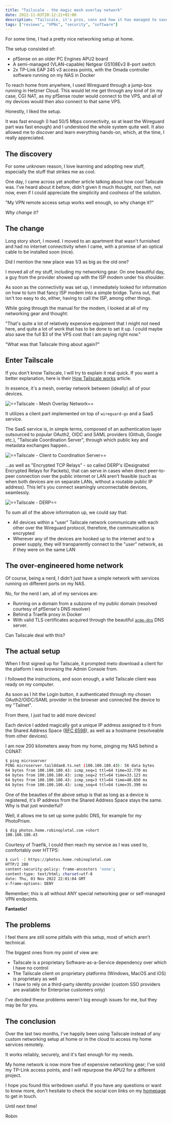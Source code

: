 ```yaml
---
title: "Tailscale - the magic mesh overlay network"
date: 2022-11-03T20:12:21+02:00
description: "Tailscale, it's pros, cons and how it has managed to save me time and effort."
tags: ["reviews", "VPNs", "security", "software"]
---
```


For some time, I had a pretty nice networking setup at home.

The setup consisted of:

- pfSense on an older PC Engines APU2 board
- A semi-managed (VLAN-capable) Netgear GS108Ev3 8-port switch
- 2x TP-Link EAP 245 v3 access points, with the Omada controller software running on my NAS in Docker

To reach home from anywhere, I used Wireguard through a jump-box running in Hetzner Cloud. This would let me get through any kind of (in my case, CG) NAT, as my pfSense router would connect to the VPS, and all of my devices would then also connect to that same VPS.

Honestly, I liked the setup.

It was fast enough (I had 50/5 Mbps connectivity, so at least the Wireguard part was fast enough) and I understood the whole system quite well. It also allowed me to discover and learn everything hands-on, which, at the time, I really appreciated.

## The discovery

For some unknown reason, I love learning and adopting new stuff, especially the stuff that strikes me as cool.

One day, I came across yet another article talking about how cool Tailscale was. I've heard about it before, didn't given it much thought, not then, not now, even if I could appreciate the simplicity and _coolness_ of the solution.

"My VPN remote access setup works well enough, so why change it?"

_Why change it?_

## The change

Long story short, I moved. I moved to an apartment that wasn't furnished and had no internet connectivity when I came, with a promise of an optical cable to be installed soon (nice).

Did I mention the new place was 1/3 as big as the old one?

I moved all of my stuff, including my networking gear. On one beautiful day, a guy from the provider showed up with the ISP modem under his shoulder.

As soon as the connectivity was set up, I immediately looked for information on how to turn that fancy ISP modem into a simple bridge. Turns out, that isn't too easy to do, either, having to call the ISP, among other things.

While going through the manual for the modem, I looked at all of my networking gear and thought:

"That's quite a lot of relatively expensive equipment that I might not need here, and quite a lot of work that has to be done to set it up. I could maybe also save the full $3 of the VPS cost that I am paying right now."

"What was that Tailscale thing about again?"

## Enter Tailscale

If you don't know Tailscale, I will try to explain it real quick. If you want a better explanation, here is their [How Tailscale works](https://tailscale.com/blog/how-tailscale-works) article.

In essence, it's a mesh, overlay network between (ideally) all of your devices.

![==Tailscale - Mesh Overlay Network==](../../images/tailscale/mesh.png)

It utilizes a client part implemented on top of `wireguard-go` and a SaaS service.

The SaaS service is, in simple terms, composed of an authentication layer outsourced to popular OAuth2, OIDC and SAML providers (Github, Google etc.), "Tailscale Coordination Server", through which public key and metadata exchanges happen...

![==Tailscale - Client to Coordination Server==](../../images/tailscale/coordination.png)

...as well as "Encrypted TCP Relays" - so called DERP's (Designated Encrypted Relays for Packets), that can serve in cases when direct peer-to-peer connection over the public internet or LAN aren't feasible (such as when both devices are on separate LANs, without a routable public IP address). This let's you connect seamingly unconnectable devices, seamlessly.

![==Tailscale - DERP==](../../images/tailscale/derp.png)

To sum all of the above information up, we could say that:

- All devices within a "user" Tailscale network communicate with each other over the Wireguard protocol, therefore, the communication is encrypted
- Wherever any of the devices are hooked up to the internet and to a power supply, they will transparently connect to the "user" network, as if they were on the same LAN

## The over-engineered home network

Of course, being a nerd, I didn't just have a simple network with services running on different ports on my NAS.

No, for the nerd I am, all of my services are:

- Running on a domain from a subzone of my public domain (resolved courtesy of pfSense's DNS resolver)
- Behind a Traefik proxy in Docker
- With valid TLS certificates acquired through the beautiful [`acme-dns`](https://github.com/joohoi/acme-dns) DNS server.

Can Tailscale deal with this?

## The actual setup

When I first signed up for Tailscale, it prompted meto download a client for the platform I was browsing the Admin Console from.

I followed the instructions, and soon enough, a wild Tailscale client was ready on my computer.

As soon as I hit the Login button, it authenticated through my chosen OAuth2/OIDC/SAML provider in the browser and connected the device to my "Tailnet".

From there, I just had to add more devices!

Each device I added magically got a unique IP address assigned to it from the Shared Address Space ([RFC 6598](https://www.rfc-editor.org/rfc/rfc6598)), as well as a hostname (resolveable from other devices).

I am now 200 kilometers away from my home, pinging my NAS behind a CGNAT:

```bash
$ ping microserver
PING microserver.tailddae8.ts.net (100.100.180.43): 56 data bytes
64 bytes from 100.100.180.43: icmp_seq=1 ttl=64 time=32.770 ms
64 bytes from 100.100.180.43: icmp_seq=2 ttl=64 time=33.123 ms
64 bytes from 100.100.180.43: icmp_seq=3 ttl=64 time=40.650 ms
64 bytes from 100.100.180.43: icmp_seq=4 ttl=64 time=35.390 ms
```

One of the beauties of the above setup is that as long as a device is registered, it's IP address from the Shared Address Space stays the same. Why is that just wonderful?

Well, it allows me to set up some public DNS, for example for my PhotoPrism.

```bash
$ dig photos.home.robinopletal.com +short
100.100.180.43
```

Courtesy of Traefik, I could then reach my service as I was used to, comfortably over HTTPS:

```bash
$ curl -I https://photos.home.robinopletal.com
HTTP/2 200
content-security-policy: frame-ancestors 'none';
content-type: text/html; charset=utf-8
date: Thu, 03 Nov 2022 22:01:04 GMT
x-frame-options: DENY
```

Remember; this is all without ANY special networking gear or self-managed VPN endpoints.

**Fantastic!**

## The problems

I feel there are still some pitfalls with this setup, most of which aren't technical.

The biggest ones from my point of view are:

- Tailscale is a proprietary Software-as-a-Service dependency over which I have no control
- The Tailscale client on proprietary platforms (Windows, MacOS and iOS) is proprietary as well
- I have to rely on a third-party identity provider (custom SSO providers are available for Enterprise customers only)

I've decided these problems weren't big enough issues for me, but they may be for you.

## The conclusion

Over the last two months, I've happily been using Tailscale instead of any custom networking setup at home or in the cloud to access my home services remotely.

It works reliably, securely, and it's fast enough for my needs.

My home network is now more free of expensive networking gear; I've sold my TP-Link access points, and I will repurpose the APU2 for a different project.

I hope you found this writedown useful. If you have any questions or want to know more, don't hesitate to check the social icon links on my [homepage](https://robinopletal.com) to get in touch.

Until next time!

Robin
